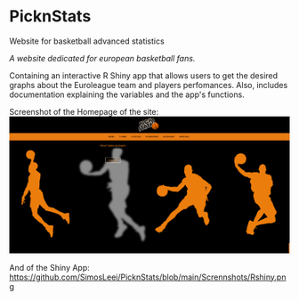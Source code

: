 # PicknStats
Website for basketball advanced statistics 

*A website dedicated for european basketball fans.*

Containing an interactive R Shiny app that allows users to get the desired graphs about the Euroleague team and players perfomances.
Also, includes documentation explaining the variables and the app's functions.

Screenshot of the Homepage of the site: 
![alt text](https://github.com/SimosLeei/PicknStats/blob/main/Scrennshots/Picknstats.png)

And of the Shiny App:
https://github.com/SimosLeei/PicknStats/blob/main/Scrennshots/Rshiny.png
